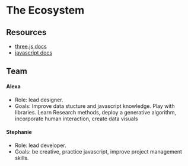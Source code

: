 
# The Ecosystem

## Resources

- [three.js docs](https://threejs.org/docs/index.html#manual/introduction/Creating-a-scene)
- [javascript docs](https://developer.mozilla.org/en-US/docs/Web/JavaScript)


## Team
#### Alexa
  - Role: lead designer.
  - Goals: Improve data stucture and javascript knowledge. Play with libraries. Learn Research methods, deploy a generative algorithm, incorporate human interaction, create data visuals
  
#### Stephanie
  - Role: lead developer.
  - Goals: be creative, practice javascript, improve project management skills.

